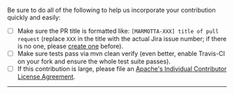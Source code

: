 Be sure to do all of the following to help us incorporate your contribution quickly and easily:

 - [ ] Make sure the PR title is formatted like: `[MARMOTTA-XXX] title of pull request`
   (replace `XXX` in the title with the actual Jira issue number; if there is no one,
   please [create one](https://issues.apache.org/jira/browse/MARMOTTA) before).
 - [ ] Make sure tests pass via mvn clean verify (even better, enable Travis-CI on your
   fork and ensure the whole test suite passes).
 - [ ] If this contribution is large, please file an 
   [Apache's Individual Contributor License Agreement](https://www.apache.org/licenses/icla.txt).

---

